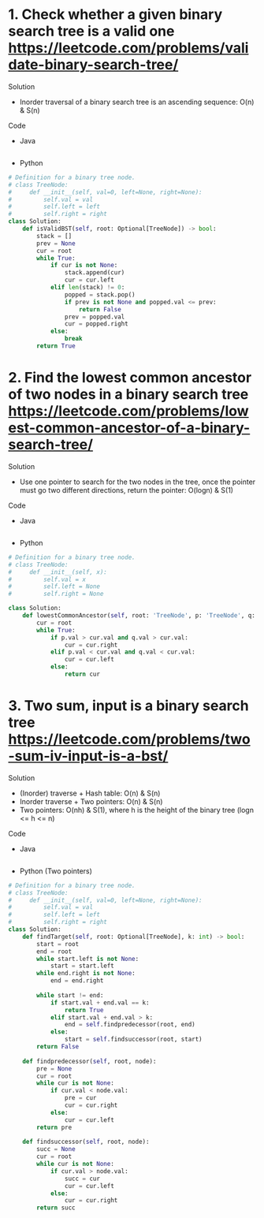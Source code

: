 # 1. Check whether a given binary search tree is a valid one https://leetcode.com/problems/validate-binary-search-tree/

Solution

- Inorder traversal of a binary search tree is an ascending sequence: O(n) & S(n)

Code

- Java

```java

```

- Python

```python
# Definition for a binary tree node.
# class TreeNode:
#     def __init__(self, val=0, left=None, right=None):
#         self.val = val
#         self.left = left
#         self.right = right
class Solution:
    def isValidBST(self, root: Optional[TreeNode]) -> bool:
        stack = []
        prev = None
        cur = root
        while True:
            if cur is not None:
                stack.append(cur)
                cur = cur.left
            elif len(stack) != 0:
                popped = stack.pop()
                if prev is not None and popped.val <= prev:
                    return False
                prev = popped.val
                cur = popped.right
            else:
                break
        return True              
```

# 2. Find the lowest common ancestor of two nodes in a binary search tree https://leetcode.com/problems/lowest-common-ancestor-of-a-binary-search-tree/

Solution

- Use one pointer to search for the two nodes in the tree, once the pointer must go two different directions, return the pointer: O(logn) & S(1)

Code

- Java

```java

```

- Python

```python
# Definition for a binary tree node.
# class TreeNode:
#     def __init__(self, x):
#         self.val = x
#         self.left = None
#         self.right = None

class Solution:
    def lowestCommonAncestor(self, root: 'TreeNode', p: 'TreeNode', q: 'TreeNode') -> 'TreeNode':
        cur = root
        while True:
            if p.val > cur.val and q.val > cur.val:
                cur = cur.right
            elif p.val < cur.val and q.val < cur.val:
                cur = cur.left
            else:
                return cur
```

# 3. Two sum, input is a binary search tree https://leetcode.com/problems/two-sum-iv-input-is-a-bst/

Solution

- (Inorder) traverse + Hash table: O(n) & S(n)
- Inorder traverse + Two pointers: O(n) & S(n)
- Two pointers: O(nh) & S(1), where h is the height of the binary tree (logn <= h <= n)

Code

- Java

```java

```

- Python (Two pointers)

```python
# Definition for a binary tree node.
# class TreeNode:
#     def __init__(self, val=0, left=None, right=None):
#         self.val = val
#         self.left = left
#         self.right = right
class Solution:
    def findTarget(self, root: Optional[TreeNode], k: int) -> bool:
        start = root
        end = root
        while start.left is not None:
            start = start.left
        while end.right is not None:
            end = end.right
            
        while start != end:
            if start.val + end.val == k:
                return True
            elif start.val + end.val > k:
                end = self.findpredecessor(root, end)
            else:
                start = self.findsuccessor(root, start)
        return False
    
    def findpredecessor(self, root, node):
        pre = None
        cur = root
        while cur is not None:
            if cur.val < node.val:
                pre = cur
                cur = cur.right
            else:
                cur = cur.left
        return pre
    
    def findsuccessor(self, root, node):
        succ = None
        cur = root
        while cur is not None:
            if cur.val > node.val:
                succ = cur
                cur = cur.left
            else:
                cur = cur.right
        return succ
        
```